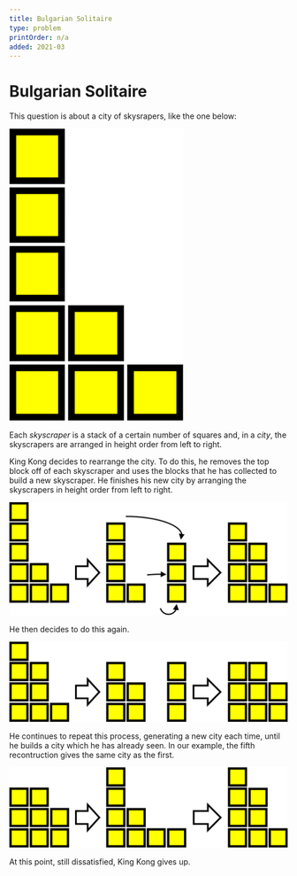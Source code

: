 ```yaml
---
title: Bulgarian Solitaire
type: problem
printOrder: n/a
added: 2021-03
---
```


# Bulgarian Solitaire

This question is about a city of skysrapers, like the one below:

<img src="..\..\images\bulgarian-solitaire-1.png">

Each *skyscraper* is a stack of a certain number of squares and, in a *city*, the skyscrapers are arranged in height order from left to right.

King Kong decides to rearrange the city. To do this, he removes the top block off of each skyscraper and uses the blocks that he has collected to build a new skyscraper. He finishes his new city by arranging the skyscrapers in height order from left to right.

<img src="../../images/bulgarian-solitaire-2.png">

He then decides to do this again.

<img src="../../images/bulgarian-solitaire-3.png">

He continues to repeat this process, generating a new city each time, until he builds a city which he has already seen. In our example, the fifth recontruction gives the same city as the first.

<img src="../../images/bulgarian-solitaire-4.png">

At this point, still dissatisfied, King Kong gives up.
